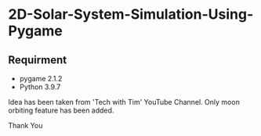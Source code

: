 # 2D-Solar-System-Simulation-Using-Pygame
Requirment
----------
- pygame 2.1.2
- Python 3.9.7

Idea has been taken from 'Tech with Tim' YouTube Channel. Only moon orbiting feature has been added.

Thank You
